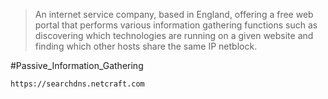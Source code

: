 > An internet service company, based in England, offering a free web portal that performs various information gathering functions such as discovering which technologies are running on a given website and finding which other hosts share the same IP netblock.


#Passive_Information_Gathering

```
https://searchdns.netcraft.com
```